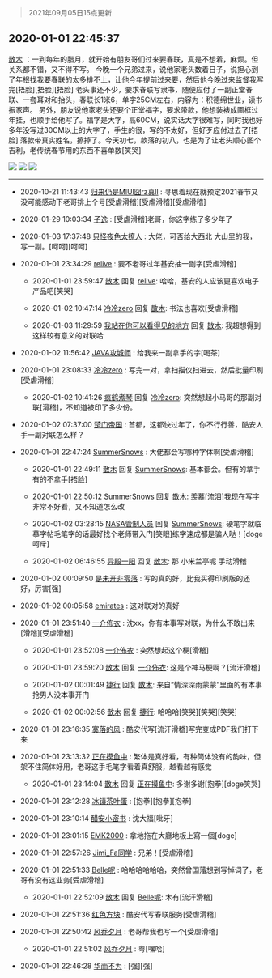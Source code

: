 > 2021年09月05日15点更新
<link rel="stylesheet" href="https://cdn.jsdelivr.net/gh/taotie6/sampleJSON@main/css/photo_show.css">


 ## 2020-01-01 22:45:37 

 [㪚木](https://www.coolapk.com/feed/15680444?shareKey=MTMyNGYzMWJmZGViNjEzMTc1MTM~) ：一到每年的腊月，就开始有朋友哥们过来要春联，真是不想着，麻烦。但关系都不错，又不得不写。
今晚一个兄弟过来，说他家老头数着日子，说担心到了年根找我要春联的太多排不上，让他今年提前过来要，然后他今晚过来监督我写完[捂脸][捂脸][捂脸]
老头事还不少，要求春联写隶书<!--break-->，随便应付了一副正堂春联、一套耳对和抬头，春联长1米6，单字25CM左右，内容为：积德绵世业，读书振家声。
另外，朋友说他家老头还要个正堂福字，要求带款，他想装裱成画框过年挂，也顺手给他写了。福字是大字，高60CM，说实话大字很难写，同时我也好多年没写过30CM以上的大字了，手生的很，写的不太好，但好歹应付过去了[捂脸]
落款带真实姓名，擦掉了。今天初七，款落的初八，也是为了让老头顺心图个吉利，老传统春节用的东西不喜单数[笑哭] 

<div class="album">
<img class="img-item" src="https://image.coolapk.com/feed/2020/0101/22/1081091_18129604_9935_4178@2154x3849.jpeg" />
<img class="img-item" src="https://image.coolapk.com/feed/2020/0101/22/1081091_df4ba6ab_9935_418@2154x3849.jpeg" />
<img class="img-item" src="https://image.coolapk.com/feed/2020/0101/22/1081091_ef1e5a5c_9935_4182@2494x3325.jpeg" />
</div>

 ------- 

- 2020-10-21 11:43:43 [归来仍是MlUl囧rz真ll](uid=2199537) : 寻思着现在就预定2021春节又没可能感动下老哥排上个号[受虐滑稽][受虐滑稽][受虐滑稽] 

- 2020-01-29 10:03:34 [子逸](uid=873630) : [受虐滑稽]老哥，你这字练了多少年了 

- 2020-01-03 17:37:48 [只怪夜色太撩人](uid=871217) : 大佬，可否给大西北 大山里的我，写一副。[呵呵][呵呵] 

- 2020-01-01 23:34:29 [relive](uid=1401589) : 要不老哥过年基安抽一副字[受虐滑稽] 

    - 2020-01-01 23:59:47 [㪚木](uid=1081091) 回复 [relive](uid=1401589): 哈哈，基安的人应该更喜欢电子产品吧[笑哭] 

    - 2020-01-02 10:47:14 [冷冷zero](uid=1161800) 回复 [㪚木](uid=1081091): 书法也喜欢[受虐滑稽] 

    - 2020-01-03 11:29:59 [我站在你可以看得见的地方](uid=1262232) 回复 [㪚木](uid=1081091): 我超想得到这样较有意义的对联哈 

- 2020-01-02 11:56:42 [JAVA攻城师](uid=1305871) : 给我来一副拿手的字[喝茶] 

- 2020-01-01 23:08:33 [冷冷zero](uid=1161800) : 写完一对，拿扫描仪扫进去，然后批量印刷[受虐滑稽] 

    - 2020-01-02 10:41:26 [疯鹤煮琴](uid=2148901) 回复 [冷冷zero](uid=1161800): 突然想起小马哥的那副对联[滑稽]，不知道被印了多少份。 

- 2020-01-02 07:37:00 [楚门帝国](uid=1551482) : 首都，这都快过年了，你不行行善，酷安人手一副对联怎么样？ 

- 2020-01-01 22:47:24 [SummerSnows](uid=1348903) : 大佬都会写哪种字体啊[受虐滑稽] 

    - 2020-01-01 22:49:11 [㪚木](uid=1081091) 回复 [SummerSnows](uid=1348903): 基本都会。但有的拿手有的不拿手[捂脸] 

    - 2020-01-01 22:50:12 [SummerSnows](uid=1348903) 回复 [㪚木](uid=1081091): 羡慕[流泪]我现在写字非常不好看，又不知道怎么改 

    - 2020-01-02 03:28:15 [NASA管制人员](uid=2379102) 回复 [SummerSnows](uid=1348903): 硬笔字就临摹字帖毛笔字的话最好找个老师带入门[笑眼]练字速成都是骗人哒！[doge呵斥] 

    - 2020-01-02 06:46:55 [异殿一阳](uid=2299273) 回复 [㪚木](uid=1081091): 那 小米兰亭呢 手动滑稽 

- 2020-01-02 00:09:50 [是未开非零落](uid=791903) : 写的真的好，比我买得印刷版的还好，厉害[强] 

- 2020-01-02 00:05:58 [emirates](uid=2140963) : 这对联对的真好 

- 2020-01-01 23:51:40 [一介佈衣](uid=796568) : 沈xx，你有本事写对联，为什么不敢出来[滑稽][受虐滑稽] 

    - 2020-01-01 23:52:08 [一介佈衣](uid=796568) : 突然想起这个梗[滑稽] 

    - 2020-01-01 23:59:20 [㪚木](uid=1081091) 回复 [一介佈衣](uid=796568): 这是个神马梗啊？[流汗滑稽] 

    - 2020-01-02 00:01:49 [捷行](uid=1629443) 回复 [㪚木](uid=1081091): 来自“情深深雨蒙蒙”里面的有本事抢男人没本事开门 

    - 2020-01-02 00:02:56 [㪚木](uid=1081091) 回复 [捷行](uid=1629443): 哈哈哈[笑哭][笑哭][笑哭] 

- 2020-01-01 23:16:35 [寞落的风](uid=1868896) : 酷安代写[流汗滑稽]写完变成PDF我们打下来 

- 2020-01-01 23:13:32 [正在摸鱼中](uid=1977355) : 繁体是真好看，有种简体没有的韵味，但架不住简体好用，老哥这手毛笔字看着真舒服，越看越有感觉 

    - 2020-01-01 23:14:04 [㪚木](uid=1081091) 回复 [正在摸鱼中](uid=1977355): 多谢多谢[抱拳][doge笑哭] 

- 2020-01-01 23:12:28 [冰镇茶叶蛋](uid=1537904) : [抱拳][抱拳][抱拳] 

- 2020-01-01 23:10:14 [醋安小密书](uid=1946508) : 沈大福[呲牙] 

- 2020-01-01 23:01:15 [EMK2000](uid=381916) : 拿地拖在大廳地板上寫一個[doge] 

- 2020-01-01 22:57:26 [Jimi_Fa同学](uid=658442) : 兄弟！[受虐滑稽] 

- 2020-01-01 22:51:33 [Belle呢](uid=2085738) : 哈哈哈哈哈哈，突然曾国藩想到写悼词了，老哥有没有这业务[受虐滑稽] 

    - 2020-01-01 22:52:09 [㪚木](uid=1081091) 回复 [Belle呢](uid=2085738): 木有[流汗滑稽] 

- 2020-01-01 22:51:36 [红色方块](uid=825268) : 酷安代写春联服务[受虐滑稽] 

- 2020-01-01 22:50:42 [风乔夕月](uid=2725527) : 老哥帮我也写一个[受虐滑稽] 

    - 2020-01-01 22:51:02 [风乔夕月](uid=2725527) : 粤[嘿哈] 

- 2020-01-01 22:46:28 [华而不为](uid=1212555) : [强][强] 

